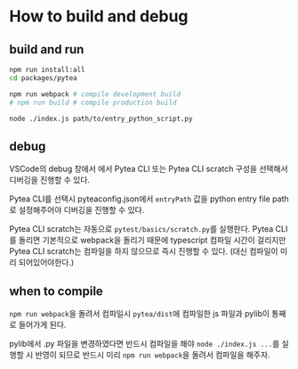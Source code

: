 # How to build and debug

## build and run

```bash
npm run install:all
cd packages/pytea

npm run webpack # compile development build
# npm run build # compile production build

node ./index.js path/to/entry_python_script.py
```

## debug

VSCode의 debug 창에서 에서 Pytea CLI 또는 Pytea CLI scratch 구성을 선택해서 디버깅을 진행할 수 있다.

Pytea CLI를 선택시 pyteaconfig.json에서 `entryPath` 값을 python entry file path로 설정해주어야 디버깅을 진행할 수 있다.

Pytea CLI scratch는 자동으로 `pytest/basics/scratch.py`를 실행한다. Pytea CLI를 돌리면 기본적으로 webpack을 돌리기 때문에 typescript 컴파일 시간이 걸리지만 Pytea CLI scratch는 컴파일을 하지 않으므로 즉시 진행할 수 있다. (대신 컴파일이 미리 되어있어야한다.)

## when to compile

`npm run webpack`을 돌려서 컴파일시 `pytea/dist`에 컴파일한 js 파일과 pylib이 통째로 들어가게 된다.

pylib에서 .py 파일을 변경하였다면 반드시 컴파일을 해야 `node ./index.js ...`를 실행할 시 반영이 되므로 반드시 미리 `npm run webpack`을 돌려서 컴파일을 해주자.
